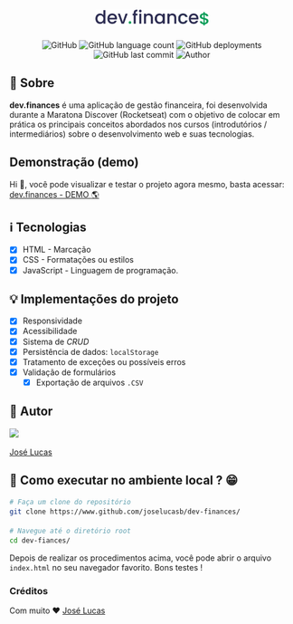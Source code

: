 <h1 align="center">
  <img src="./.github/logo.svg" alt="dev finances logo" height="28px" />
</h1>

<p align="center">
  <img alt="GitHub" src="https://img.shields.io/github/license/joselucasb/dev-finances?color=%2300be66&style=flat-square">
  
  <img alt="GitHub language count" src="https://img.shields.io/github/languages/count/joselucasb/dev-finances?color=%2300be66&style=flat-square">

  <img alt="GitHub deployments" src="https://img.shields.io/github/deployments/joselucasb/dev-finances/github-pages?color=%2300be66&style=flat-square">

  <img alt="GitHub last commit" src="https://img.shields.io/github/last-commit/joselucasb/dev-finances?color=#2300be66&style=flat-square">

  <img alt="Author" src="https://img.shields.io/badge/Author-Jos%C3%A9%20Lucas-2300be66" />
</p>

## :book: Sobre

**dev.finances** é uma aplicação de gestão financeira, foi desenvolvida
durante a Maratona Discover (Rocketseat) com o objetivo de colocar
em prática os principais conceitos abordados nos cursos
(introdutórios / intermediários) sobre o desenvolvimento web e
suas tecnologias.

## Demonstração (demo)

Hi :wave:, você pode visualizar e testar o projeto agora mesmo, basta
acessar: [dev.finances - DEMO :earth_americas:](https://joselucasb.github.io/dev-finances)

## :information_source: Tecnologias

- [x] HTML - Marcação
- [x] CSS - Formatações ou estilos
- [x] JavaScript - Linguagem de programação.

## :bulb: Implementações do projeto

- [x] Responsividade
- [x] Acessibilidade
- [x] Sistema de _CRUD_
- [x] Persistência de dados: `localStorage`
- [x] Tratamento de exceções ou possíveis erros
- [x] Validação de formulários
  - [x] Exportação de arquivos `.CSV`

## :boy: Autor

[<img src="https://avatars.githubusercontent.com/u/74370960?v=4" width="80px;"/>](https://github.com/joselucasb)

[José Lucas](https://www.github.com/joselucasb)

## :wrench: Como executar no ambiente local ? :grin:

```bash
# Faça um clone do repositório
git clone https://www.github.com/joselucasb/dev-finances/

# Navegue até o diretório root
cd dev-fiances/
```

Depois de realizar os procedimentos acima, você pode abrir o
arquivo `index.html` no seu navegador favorito. Bons testes !

### Créditos

Com muito :heart: [José Lucas](https://www.github.com/joselucasb)

